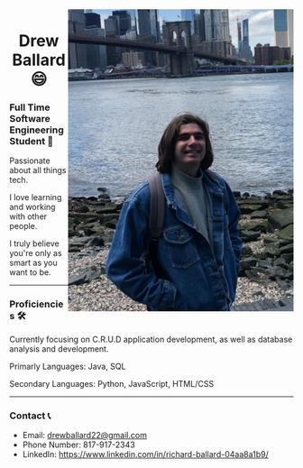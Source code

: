 <img align="right" alt="Coding" width="400" src="./my-profile-picture.PNG">
<h1 align="center">Drew Ballard  😄</h1>

<h3>Full Time Software Engineering Student 🧠</h3>

<p>Passionate about all things tech.</p>
<p>I love learning and working with other people.</p>
<p>I truly believe you're only as smart as you want to be.</p>

---

<h3>Proficiencies 🛠️</h3>
<p>Currently focusing on C.R.U.D application development, as well as database analysis and development.</p>

<p>Primarly Languages: Java, SQL</p>

<p>Secondary Languages: Python, JavaScript, HTML/CSS</p>

---

<h3>Contact 📞</h3>

- Email: drewballard22@gmail.com
- Phone Number: 817-917-2343
- LinkedIn: https://www.linkedin.com/in/richard-ballard-04aa8a1b9/
